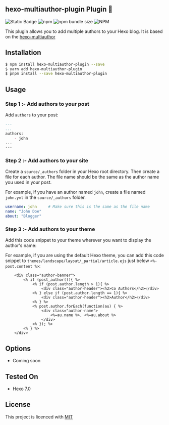 ## hexo-multiauthor-plugin Plugin 👥

![Static Badge](https://img.shields.io/badge/hexo-v7.0.0-blue?style=flat-square&logo=hexo&labelColor=white)
![npm](https://img.shields.io/npm/v/hexo-multiauthor-plugin?style=for-the-badge&logo=npm)
![npm bundle size](https://img.shields.io/bundlephobia/min/hexo-multiauthor-plugin?style=for-the-badge&logo=npm)
![NPM](https://img.shields.io/npm/l/hexo-multiauthor-plugin?style=for-the-badge&logo=github)


This plugin allows you to add multiple authors to your Hexo blog. It is based on the [hexo-multiauthor](https://github.com/bob983/hexo-multiauthor)

## Installation

``` bash
$ npm install hexo-multiauthor-plugin --save
$ yarn add hexo-multiauthor-plugin
$ pnpm install --save hexo-multiauthor-plugin
```

## Usage


### Step 1 :- Add authors to your post

Add `authors` to your post:

```md
---
...
authors:
    - john
...
---
```

### Step 2 :- Add authors to your site

Create a `source/_authors` folder in your Hexo root directory. Then create a file for each author. The file name should be the same as the author name you used in your post.

For example, if you have an author named `john`, create a file named `john.yml` in the `source/_authors` folder.

```yml
username: john     # Make sure this is the same as the file name
name: "John Doe"
about: "Blogger"
```

### Step 3 :- Add authors to your theme

Add this code snippet to your theme wherever you want to display the author's name:

For example, if you are using the default Hexo theme, you can add this code snippet to `themes/landscape/layout/_partial/article.ejs` just below `<%- post.content %>`:

```ejs
    <div class="author-banner">
        <% if (post_author()){ %>
            <% if (post.author.length > 1){ %>
                <div class="author-header"><h2>Co Authors</h2></div>
            <% } else if (post.author.length == 1){ %>
                <div class="author-header"><h2>Author</h2></div>
            <% } %>
            <% post.author.forEach(function(au) { %>
                <div class="author-name">
                    <%=au.name %>, <%=au.about %>
                </div>
            <% }); %>
        <% } %>
    </div>
```

## Options

- Coming soon

## Tested On

- Hexo 7.0

## License

This project is licenced with [MIT](LICENCE)